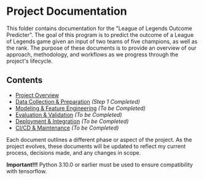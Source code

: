 # Project Documentation

This folder contains documentation for the "League of Legends Outcome Predicter". The goal of this program is to predict the outcome of a League of Legends game given an input of two teams of five champions, as well as the rank. The purpose of these documents is to provide an overview of our approach, methodology, and workflows as we progress through the project's lifecycle.

## Contents

- [Project Overview](./docs/project_overview.md)
- [Data Collection & Preparation](./docs/data_collection.md) *(Step 1 Completed)*
- [Modeling & Feature Engineering](./docs/modeling_and_features.md) *(To be Completed)*
- [Evaluation & Validation](./docs/evaluation_validation.md) *(To be Completed)*
- [Deployment & Integration](./docs/deployment_integration.md) *(To be Completed)*
- [CI/CD & Maintenance](./maintenance_future_work.md) *(To be Completed)*

Each document outlines a different phase or aspect of the project. As the project evolves, these documents will be updated to reflect my current process, decisions made, and any changes in scope.

**Important!!!** Python 3.10.0 or earlier must be used to ensure compatibility with tensorflow.

